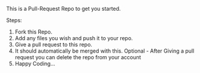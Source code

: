 This is a Pull-Request Repo to get you started.

Steps:
1) Fork this Repo.
2) Add any files you wish and push it to your repo.
3) Give a pull request to this repo.
4) It should automatically be merged with this.
  Optional - After Giving a pull request you can delete the repo from your account
5) Happy Coding...

